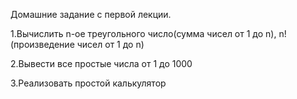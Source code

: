 Домашние задание с первой лекции.

1.Вычислить n-ое треугольного число(сумма чисел от 1 до n), n! (произведение чисел от 1 до n)

2.Вывести все простые числа от 1 до 1000

3.Реализовать простой калькулятор
